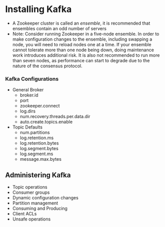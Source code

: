 # Installing Kafka

- A Zookeeper cluster is called an *ensemble*, it is recommended that ensembles contain an odd number of servers
- Note: Consider running Zookeeper in a five-node ensemble. In order to make configuration changes to the ensemble, including swapping a node, you will need to reload nodes one at a time. If your ensemble cannot tolerate more than one node being down, doing maintenance work introduces additional risk. It is also not recommended to run more than seven nodes, as performance can start to degrade due to the nature of the consensus protocol.

### Kafka Configurations

- General Broker
   	- broker.id
   	- port
   	- zookeeper.connect
   	- log.dirs
   	- num.recovery.threads.per.data.dir
   	- auto.create.topics.enable
- Topic Defaults
   	- num.partitions
   	- log.retention.ms
   	- log.retention.bytes
   	- log.segment.bytes
   	- log.segment.ms
   	- message.max.bytes

## Administering Kafka

- Topic operations
- Consumer groups
- Dynamic configuration changes
- Partition management
- Consuming and Producing
- Client ACLs
- Unsafe operations
